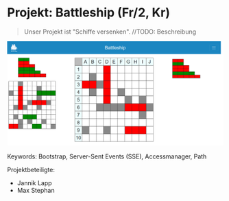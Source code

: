 # Projekt: Battleship (Fr/2, Kr)

> Unser Projekt ist "Schiffe versenken". //TODO: Beschreibung

![Screenshot](Screenshot-Battleship.png)

Keywords: Bootstrap, Server-Sent Events (SSE), Accessmanager, Path

Projektbeteiligte:

* Jannik Lapp
* Max Stephan


<Inhaltsverzeichnis>
